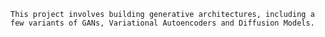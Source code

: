 `This project involves building generative architectures, including a few variants of GANs, Variational Autoencoders and Diffusion Models.`
